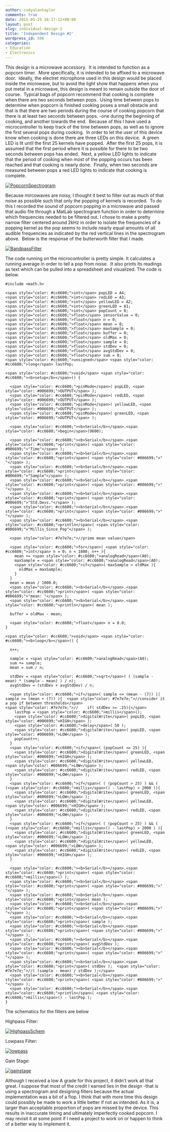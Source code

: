 ```yaml
---
author: codyalantaylor
comments: true
date: 2015-05-25 16:17:12+00:00
layout: post
slug: individual-design-2
title: 'Independent Design #2'
wordpress_id: 596
categories:
- Education
- Electronics
---
```


This design is a microwave accessory.  It is intended to function as a popcorn timer.  More specifically, it is intended to be affixed to a microwave door.  Ideally, the electret microphone used in this design would be placed inside the microwave, but to avoid the light show that happens when you put metal in a microwave, this design is meant to remain outside the door of course.  Typical bags of popcorn recommend that cooking is complete when there are two seconds between pops.  Using time between pops to determine when popcorn is finished cooking poses a small obstacle and that is that there are two periods during the course of cooking popcorn that there is at least two seconds between pops. -one during the beginning of cooking, and another towards the end.  Because of this I have used a microcontroller to keep track of the time between pops, as well as to ignore the first several pops during cooking.  In order to let the user of this device know when cooking is done there are three LEDs on this device.  A green LED is lit until the first 25 kernels have popped.  After the first 25 pops, it is assumed that the first period where it is possible for there to be two seconds between pops has ended.  Next, a yellow LED lights to indicate that the period of cooking when most of the popping occurs has been reached and that cooking is nearly done.  Finally, when two seconds are measured between pops a red LED lights to indicate that cooking is complete.

[![PopcornSpectrogram](http://codyalantaylor.com/wp-content/uploads/2015/04/PopcornSpectrogram.jpg)](http://codyalantaylor.com/wp-content/uploads/2015/04/PopcornSpectrogram.jpg)

Because mircowaves are noisy, I thought it best to filter out as much of that noise as possible such that only the popping of kernels is recorded.  To do this I recorded the sound of popcorn popping in a microwave and passed that audio file through a MatLab spectrogram function in order to determine which frequencies needed to be filtered out. I chose to make a pretty narrow filter centered around 2kHz in order to isolate the frequencies of a popping kernel as the pop seems to include nearly equal amounts of all audible frequencies as indicated by the red vertical lines in the spectrogram above.  Below is the response of the butterworth filter that I made.

[![BandpassFilter](http://codyalantaylor.com/wp-content/uploads/2015/04/BandpassFilter.jpg)](http://codyalantaylor.com/wp-content/uploads/2015/04/BandpassFilter.jpg)





The code running on the microcontroller is pretty simple. It calculates a running average in order to tell a pop from noise.  It also prints its readings as text which can be pulled into a spreadsheet and visualized. The code is below.



    
    #include <math.h>
    
    <span style="color: #cc6600;">int</span> popLED = A4;
    <span style="color: #cc6600;">int</span> redLED = A3;
    <span style="color: #cc6600;">int</span> yellowLED = A2;
    <span style="color: #cc6600;">int</span> greenLED = A1;
    <span style="color: #cc6600;">int</span> popCount = 0;
    <span style="color: #cc6600;">float</span> sensorValue = 0;
    <span style="color: #cc6600;">float</span> n = 0;
    <span style="color: #cc6600;">float</span> mean = 0;
    <span style="color: #cc6600;">float</span> maxSample = 0;
    <span style="color: #cc6600;">float</span> buffer = 0;
    <span style="color: #cc6600;">float</span> oldMax = 0;
    <span style="color: #cc6600;">float</span> sample = 0;
    <span style="color: #cc6600;">float</span> stdDev = 0;
    <span style="color: #cc6600;">float</span> avgStdDev = 0;
    <span style="color: #cc6600;">float</span> sum = 0;
    <span style="color: #cc6600;">unsigned</span> <span style="color: #cc6600;">long</span> lastPop;
    
    <span style="color: #cc6600;">void</span> <span style="color: #cc6600;"><b>setup</b></span>() {
        
      <span style="color: #cc6600;">pinMode</span>( popLED, <span style="color: #006699;">OUTPUT</span> );
      <span style="color: #cc6600;">pinMode</span>( redLED, <span style="color: #006699;">OUTPUT</span> );
      <span style="color: #cc6600;">pinMode</span>( yellowLED, <span style="color: #006699;">OUTPUT</span> );
      <span style="color: #cc6600;">pinMode</span>( greenLED, <span style="color: #006699;">OUTPUT</span> );
      
      <span style="color: #cc6600;"><b>Serial</b></span>.<span style="color: #cc6600;">begin</span>(9600);
      
      <span style="color: #cc6600;"><b>Serial</b></span>.<span style="color: #cc6600;">print</span>( <span style="color: #006699;">"Time"</span> );
      <span style="color: #cc6600;"><b>Serial</b></span>.<span style="color: #cc6600;">print</span>( <span style="color: #006699;">" "</span> );
      <span style="color: #cc6600;"><b>Serial</b></span>.<span style="color: #cc6600;">print</span>( <span style="color: #006699;">"Sample"</span> );
      <span style="color: #cc6600;"><b>Serial</b></span>.<span style="color: #cc6600;">print</span>( <span style="color: #006699;">" "</span> );
      <span style="color: #cc6600;"><b>Serial</b></span>.<span style="color: #cc6600;">print</span>( <span style="color: #006699;">"Std.Devs."</span> );
      <span style="color: #cc6600;"><b>Serial</b></span>.<span style="color: #cc6600;">print</span>( <span style="color: #006699;">" "</span> );
      <span style="color: #cc6600;"><b>Serial</b></span>.<span style="color: #cc6600;">println</span>( <span style="color: #006699;">"Millis_Since_Pop"</span> );
      
      <span style="color: #7e7e7e;">//prime mean value</span>
      
      <span style="color: #cc6600;">for</span>( <span style="color: #cc6600;">int</span> n = 0; n < 1000; n++ ){
        mean += <span style="color: #cc6600;">analogRead</span>(A0);    
        maxSample = <span style="color: #cc6600;">analogRead</span>(A0);
        <span style="color: #cc6600;">if</span>( maxSample > oldMax ){
          oldMax = maxSample;
        }
      }
      mean = mean / 1000.0;  
      <span style="color: #cc6600;"><b>Serial</b></span>.<span style="color: #cc6600;">print</span>( <span style="color: #006699;">"mean: "</span> );
      <span style="color: #cc6600;"><b>Serial</b></span>.<span style="color: #cc6600;">println</span>( mean );
      
      buffer = oldMax - mean;
      
      <span style="color: #cc6600;">float</span> n = 0.0;
    }
    
    <span style="color: #cc6600;">void</span> <span style="color: #cc6600;"><b>loop</b></span>() {
      
      n++;
    
      sample = <span style="color: #cc6600;">analogRead</span>(A0);
      sum += sample;
      mean = sum / n;
      
      stdDev = <span style="color: #cc6600;">sqrt</span>( ( (sample - mean) * (sample - mean) ) / n);
      avgStdDev = (stdDev + avgStdDev) / n;
      
      <span style="color: #cc6600;">if</span>( sample <= (mean - (7)) || sample >= (mean + (7)) ){  <span style="color: #7e7e7e;">//consider it a pop if between thresholds</span>
    <span style="color: #7e7e7e;">//    if( stdDev >= .25){</span>
        lastPop = <span style="color: #cc6600;">millis</span>();
        <span style="color: #cc6600;">digitalWrite</span>( popLED, <span style="color: #006699;">HIGH</span> );
        <span style="color: #cc6600;">delay</span>( 50 );
        <span style="color: #cc6600;">digitalWrite</span>( popLED, <span style="color: #006699;">LOW</span> );
        popCount++;
      } 
      <span style="color: #cc6600;">if</span>( (popCount <= 25) ){
        <span style="color: #cc6600;">digitalWrite</span>( greenLED, <span style="color: #006699;">HIGH</span> );
        <span style="color: #cc6600;">digitalWrite</span>( yellowLED, <span style="color: #006699;">LOW</span> );
        <span style="color: #cc6600;">digitalWrite</span>( redLED, <span style="color: #006699;">LOW</span> );
      }
      <span style="color: #cc6600;">if</span>( ( (popCount > 25) ) && ( (<span style="color: #cc6600;">millis</span>() - lastPop) < 2000 )){
        <span style="color: #cc6600;">digitalWrite</span>( greenLED, <span style="color: #006699;">LOW</span> );
        <span style="color: #cc6600;">digitalWrite</span>( yellowLED, <span style="color: #006699;">HIGH</span> );
        <span style="color: #cc6600;">digitalWrite</span>( redLED, <span style="color: #006699;">LOW</span> );
      }
      <span style="color: #cc6600;">if</span>( ( (popCount > 25) ) && ( (<span style="color: #cc6600;">millis</span>() - lastPop) > 2000 ) ){
        <span style="color: #cc6600;">digitalWrite</span>( greenLED, <span style="color: #006699;">LOW</span> );
        <span style="color: #cc6600;">digitalWrite</span>( yellowLED, <span style="color: #006699;">LOW</span> );
        <span style="color: #cc6600;">digitalWrite</span>( redLED, <span style="color: #006699;">HIGH</span> );
      }  
      
      <span style="color: #cc6600;"><b>Serial</b></span>.<span style="color: #cc6600;">print</span>( <span style="color: #cc6600;">millis</span>() );
      <span style="color: #cc6600;"><b>Serial</b></span>.<span style="color: #cc6600;">print</span>( <span style="color: #006699;">" "</span> );
      <span style="color: #cc6600;"><b>Serial</b></span>.<span style="color: #cc6600;">print</span>( mean );
      <span style="color: #cc6600;"><b>Serial</b></span>.<span style="color: #cc6600;">print</span>( <span style="color: #006699;">" "</span> );
      <span style="color: #cc6600;"><b>Serial</b></span>.<span style="color: #cc6600;">print</span>( sample );
      <span style="color: #cc6600;"><b>Serial</b></span>.<span style="color: #cc6600;">print</span>( <span style="color: #006699;">" "</span> );
      <span style="color: #cc6600;"><b>Serial</b></span>.<span style="color: #cc6600;">print</span>( avgStdDev );
      <span style="color: #cc6600;"><b>Serial</b></span>.<span style="color: #cc6600;">print</span>( <span style="color: #006699;">" "</span> );
      <span style="color: #cc6600;"><b>Serial</b></span>.<span style="color: #cc6600;">print</span>( stdDev );  <span style="color: #7e7e7e;">//( (sample - mean) / stdDev );</span>
      <span style="color: #cc6600;"><b>Serial</b></span>.<span style="color: #cc6600;">print</span>( <span style="color: #006699;">" "</span> );
      <span style="color: #cc6600;"><b>Serial</b></span>.<span style="color: #cc6600;">println</span>( <span style="color: #cc6600;">millis</span>() - lastPop );
    }
    
    


The schematics for the filters are below

Highpass Filter:

[![HighpassSchem](http://codyalantaylor.com/wp-content/uploads/2015/04/HighpassSchem.jpg)](http://codyalantaylor.com/wp-content/uploads/2015/04/HighpassSchem.jpg)

Lowpass Filter:

[![lowpass](http://codyalantaylor.com/wp-content/uploads/2015/04/lowpass.jpg)](http://codyalantaylor.com/wp-content/uploads/2015/04/lowpass.jpg)



Gain Stage:

[![gainstage](http://codyalantaylor.com/wp-content/uploads/2015/04/gainstage.jpg)](http://codyalantaylor.com/wp-content/uploads/2015/04/gainstage.jpg)

Although I received a low A grade for this project, it didn't work all that great. I suppose that most of the credit I earned lies in the design -that is using a spectrogram and designing filters because the actual implementation was a bit of a flop. I think that with more time this design could possibly be made to work a little better if not as intended. As it is, a larger than acceptable proportion of pops are missed by the device. This results in inaccurate timing and ultimately imperfectly cooked popcorn. I may revisit it at some point if I need a project to work on or happen to think of a better way to implement it.
